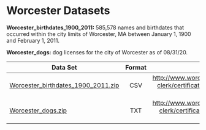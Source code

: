 # Worcester Datasets
**Worcester_birthdates_1900_2011:** 585,578 names and birthdates that occurred within the city limits of Worcester, MA between January 1, 1900 and February 1, 2011.

**Worcester_dogs:** dog licenses for the city of Worcester as of 08/31/20.

| Data Set      | Format        | Source  |
| ------------- |:-------------:| -----:|
| [Worcester_birthdates_1900_2011.zip](https://github.com/HerschelKrustofsky/Data/blob/master/Worcester_birthdates_1900_2011.zip) | CSV | http://www.worcesterma.gov/city-clerk/certificates-licenses/birth-certificates/ |
| [Worcester_dogs.zip](https://github.com/HerschelKrustofsky/Data/blob/master/Worcester_dogs.zip) | TXT |http://www.worcesterma.gov/city-clerk/certificates-licenses/dog-licenses|



